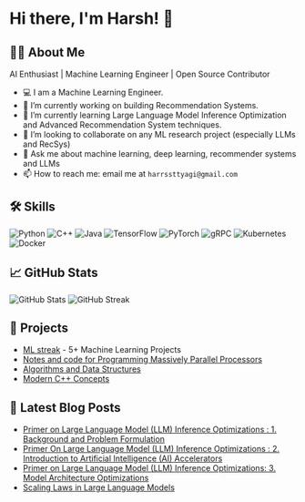 # Hi there, I'm Harsh! 👋 

## 🧑‍💻 About Me
AI Enthusiast | Machine Learning Engineer | Open Source Contributor

- 💻 I am a Machine Learning Engineer.
- 🔭 I’m currently working on building Recommendation Systems.
- 🌱 I’m currently learning Large Language Model Inference Optimization and Advanced Recommendation System techniques.
- 👯 I’m looking to collaborate on any ML research project (especially LLMs and RecSys)
- 💬 Ask me about machine learning, deep learning, recommender systems and LLMs
- 📫 How to reach me: email me at `harrssttyagi@gmail.com`




## 🛠 Skills

![Python](https://img.shields.io/badge/Python-3776AB?style=for-the-badge&logo=python&logoColor=white)
![C++](https://img.shields.io/badge/C++-00599C?style=for-the-badge&logo=cplusplus&logoColor=white)
![Java](https://img.shields.io/badge/Java-007396?style=for-the-badge&logo=java&logoColor=white)
![TensorFlow](https://img.shields.io/badge/TensorFlow-FF6F00?style=for-the-badge&logo=tensorflow&logoColor=white)
![PyTorch](https://img.shields.io/badge/PyTorch-EE4C2C?style=for-the-badge&logo=pytorch&logoColor=white)
![gRPC](https://img.shields.io/badge/gRPC-0078D7?style=for-the-badge&logo=grpc&logoColor=white)
![Kubernetes](https://img.shields.io/badge/Kubernetes-326CE5?style=for-the-badge&logo=kubernetes&logoColor=white)
![Docker](https://img.shields.io/badge/Docker-2496ED?style=for-the-badge&logo=docker&logoColor=white)


## 📈 GitHub Stats

![GitHub Stats](https://github-readme-stats.vercel.app/api?username=haaarrsssh&show_icons=true)
![GitHub Streak](https://github-readme-streak-stats.herokuapp.com/?user=haaarrsssh)

## 🚀 Projects

- [ML streak](https://github.com/haaarrsssh/ml) - 5+ Machine Learning Projects
- [Notes and code for Programming Massively Parallel Processors](https://github.com/harrrsssh/PMPP_notes)
- [Algorithms and Data Structures](https://github.com/haaarrsssh/algorithms_and_data_structures)
- [Modern C++ Concepts](https://github.com/haaarrsssh/modern-cpp-concepts)

## 🌱 Latest Blog Posts

- [Primer on Large Language Model (LLM) Inference Optimizations : 1. Background and Problem Formulation](https://haaarrsssh.github.io/posts/LLM_inference_1/)
- [Primer On Large Language Model (LLM) Inference Optimizations : 2. Introduction to Artificial Intelligence (AI) Accelerators](https://haaarrsssh.github.io/posts/LLM_inference_2)
- [Primer on Large Language Model (LLM) Inference Optimizations: 3. Model Architecture Optimizations](https://haaarrsssh.github.io/posts/model_architecture_optimizations/)
- [Scaling Laws in Large Language Models](https://haaarrrsssh.github.io/posts/scaling_laws/)


<!--
**haaarrsssh/haaarrsssh** is a ✨ _special_ ✨ repository because its `README.md` (this file) appears on your GitHub profile.

Here are some ideas to get you started:


-->
